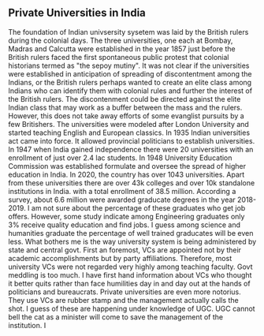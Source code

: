 ## Private Universities in India

The foundation of Indian univsersity sysetem was laid by the British rulers during the colonial days. The three
universities, one each at Bombay, Madras and Calcutta were established in the year 1857 just before the British rulers faced 
the first spontaneous public protest that colonial historians termed as "the sepoy mutiny". It was not clear if the
universities were established in anticipation of spreading of discontentment among the Indians, or the British rulers
perhaps wanted to create an elite class among Indians who can identify them with colonial rules and further the interest
of the British rulers. The discontenment could be directed against the elite Indian class that may work as a buffer between
the mass and the rulers. However, this does not take away efforts of some evanglist pursuits by a few Britishers. The 
universities were modeled after London University and started teaching English and European classics. In 1935 Indian 
universities act came into force. It allowed provincial politicians to establish universities. In 1947 when India gained
independence there were 20 universities with an enrollment of just over 2.4 lac students. In 1948 University Education
Commission was established formulate and oversee the spread of higher education in India. In 2020, the country has over 1043
universities. Apart from these universities there are over 43k colleges and over 10k standalone institutions in India. 
with a total enrollment of 38.5 million. According a survey, about 6.6 million were awarded graducate degrees in the year
2018-2019. I am not sure about the percentage of these graduates who get job offers. However, some study indicate among
Engineering graduates only 3% receive quality education and find jobs. I guess among science and humanities graduate the 
percentage of well trained graducates will be even less. What bothers me is the way university system is being administered
by state and central govt. First an foremost, VCs are appointed not by their academic accomplishments but by party
affiliations. Therefore, most university VCs were not regarded very highly among teaching faculty. Govt meddling is too 
much. I have first hand information about VCs who thought it better quits rather than face humilities day in and day out at 
the hands of politicians and bureaucrats. Private universities are even more notorius. They use VCs are rubber stamp and
the management actually calls the shot. I guess of these are happening under knowledge of UGC. UGC cannot bell the cat
as a minister will come to save the management of the institution. I 

